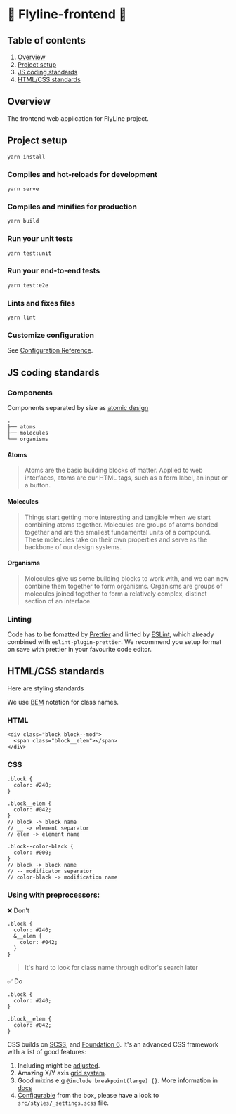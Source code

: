 # 🛫 Flyline-frontend 🛬

## Table of contents

1. [Overview](#overview)
2. [Project setup](#project-setup)
3. [JS coding standards](#js-coding-standards)
4. [HTML/CSS standards](#htmlcss-standards)

## Overview

The frontend web application for FlyLine project.

## Project setup
```
yarn install
```

### Compiles and hot-reloads for development
```
yarn serve
```

### Compiles and minifies for production
```
yarn build
```

### Run your unit tests
```
yarn test:unit
```

### Run your end-to-end tests
```
yarn test:e2e
```

### Lints and fixes files
```
yarn lint
```

### Customize configuration
See [Configuration Reference](https://cli.vuejs.org/config/).

## JS coding standards

### Components

Components separated by size as [atomic design](https://bradfrost.com/blog/post/atomic-web-design/)

```
.
├── atoms
├── molecules
└── organisms
```

#### Atoms
> Atoms are the basic building blocks of matter. Applied to web interfaces, atoms are our HTML tags, such as a form label, an input or a button.

#### Molecules
> Things start getting more interesting and tangible when we start combining atoms together. Molecules are groups of atoms bonded together and are the smallest fundamental units of a compound. These molecules take on their own properties and serve as the backbone of our design systems.

#### Organisms
> Molecules give us some building blocks to work with, and we can now combine them together to form organisms. Organisms are groups of molecules joined together to form a relatively complex, distinct section of an interface.

### Linting

Code has to be fomatted by [Prettier](https://prettier.io/) and linted by [ESLint](https://eslint.org/), which already combined with `eslint-plugin-prettier`.
We recommend you setup format on save with prettier in your favourite code editor.

## HTML/CSS standards

Here are styling standards

We use [BEM](http://getbem.com/naming/) notation for class names.
### HTML
```
<div class="block block--mod">
  <span class="block__elem"></span>
</div>
```
### CSS
```
.block {
  color: #240;
}

.block__elem {
  color: #042;
}
// block -> block name
// __ -> element separator
// elem -> element name

.block--color-black {
  color: #000;
}
// block -> block name
// -- modificator separator
// color-black -> modification name
```
### Using with preprocessors:

❌ Don't
```
.block {
  color: #240;
  &__elem {
    color: #042;
  }
}
```
> It's hard to look for class name through editor's search later

✅ Do
```
.block {
  color: #240;
}

.block__elem {
  color: #042;
}
```

CSS builds on [SCSS](https://sass-lang.com/), and [Foundation 6](https://get.foundation/sites/docs/).
It's an advanced CSS framework with a list of good features:
1. Including might be [adjusted](https://get.foundation/sites/docs/sass.html#adjusting-css-output).
2. Amazing X/Y axis [grid system](https://get.foundation/sites/docs/xy-grid.html).
3. Good mixins e.g `@include breakpoint(large) {}`. More information in [docs](https://get.foundation/sites/docs)
4. [Configurable](https://get.foundation/sites/docs/sass.html#adjusting-css-output) from the box, please have a look to `src/styles/_settings.scss` file.
